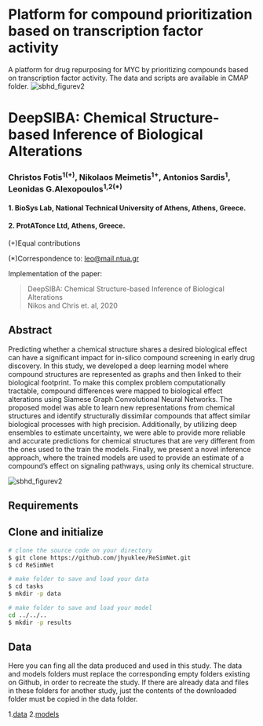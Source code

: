 # Platform for compound prioritization based on transcription factor activity
A platform for drug repurposing for MYC by prioritizing  compounds based on transcription factor activity.
The data and scripts are available in CMAP folder. 
![sbhd_figurev2](https://user-images.githubusercontent.com/48244638/57519061-272fbb80-7323-11e9-9760-8e6cc0d4c82b.png)

# DeepSIBA: Chemical Structure-based Inference of Biological Alterations
### Christos Fotis<sup>1(+)</sup>, Nikolaos Meimetis<sup>1+</sup>, Antonios Sardis<sup>1</sup>, Leonidas G.Alexopoulos<sup>1,2(*)</sup>
 #### 1. BioSys Lab, National Technical University of Athens, Athens, Greece.
#### 2. ProtATonce Ltd, Athens, Greece.

(+)Equal contributions

(*)Correspondence to: leo@mail.ntua.gr

Implementation of the paper:
> DeepSIBA: Chemical Structure-based Inference of Biological Alterations <br>
> Nikos and Chris et. al, 2020

## Abstract
Predicting whether a chemical structure shares a desired biological effect can have a significant impact for in-silico compound screening in early drug discovery.  In this study, we developed a deep learning model where compound structures are represented as graphs and then linked to their biological footprint. To make this complex problem computationally tractable, compound differences were mapped to biological effect alterations using Siamese Graph Convolutional Neural Networks. The proposed model was able to learn new representations from chemical structures and identify structurally dissimilar compounds that affect similar biological processes with high precision. Additionally, by utilizing deep ensembles to estimate uncertainty, we were able to provide more reliable and accurate predictions for chemical structures that are very different from the ones used to the train the models. Finally, we present a novel inference approach, where the trained models are used to provide an estimate of a compound’s effect on signaling pathways, using only its chemical structure.

![sbhd_figurev2](https://user-images.githubusercontent.com/48244638/57519061-272fbb80-7323-11e9-9760-8e6cc0d4c82b.png)

## Requirements

## Clone and initialize
```bash
# clone the source code on your directory
$ git clone https://github.com/jhyuklee/ReSimNet.git
$ cd ReSimNet

# make folder to save and load your data
$ cd tasks
$ mkdir -p data

# make folder to save and load your model
cd ../../..
$ mkdir -p results
```

## Data
Here you can fing all the data produced and used in this study.
The data and models folders must replace the corresponding empty folders existing on Github, in order to recreate the study. 
If there are already data and files in these folders for another study, just the contents of the downloaded folder must be copied in the data folder.
 
1.[data](http://google.com)
2.[models](http://google.com)



